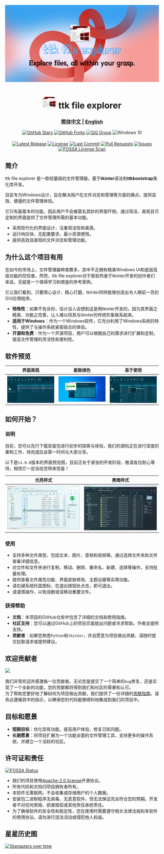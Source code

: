 <div align="center"><img src="images/splash.png" alt=""></div>

<h1 align="center">  
  <img src="images/icon.png" height="45" alt="">  
  ttk file explorer  
</h1>  

### <div align="center"><a href="README.md">简体中文</a> | <a href="README_EN.md">English</a></div> 
  
<div align="center">  
<a href="https://github.com/pyheight/ttk-file-explorer/stargazers"><img src="https://img.shields.io/github/stars/pyheight/ttk-file-explorer?style=social&logo=github" alt="GitHub Stars"></a>
<a href="https://github.com/pyheight/ttk-file-explorer/network/members"><img src="https://img.shields.io/github/forks/pyheight/ttk-file-explorer?style=social&logo=github" alt="GitHub Forks"></a>  
<a href="http://qm.qq.com/cgi-bin/qm/qr?wv=1027&k=fylYo5AJ1qdt2re9zKKO7ONDT7cSF_X9&authKey=unaCiKPadeZ1spH%2BGnLAHWzCNLqdeRSGwHRw5q5fC2MdZdOoygZvYZ%2FVIrtGP7gk&noverify=0&group_code=789181284"><img src="https://img.shields.io/badge/QQ-789181284-blue?style=social&logo=tencentqq" alt="QQ Group"></a>  
<img src="https://img.shields.io/badge/Platform-Windows%2010-blue.svg?style=social&logo=windows" alt="Windows 10">
</div>  
<div align="center" style="margin-top: 20px;">  
<a href="https://github.com/pyheight/ttk-file-explorer/releases"><img src="https://img.shields.io/github/v/release/pyheight/ttk-file-explorer?color=blue&style=flat-square" alt="Latest Release"></a>  
<a href="https://github.com/pyheight/ttk-file-explorer/blob/main/LICENSE"><img src="https://img.shields.io/github/license/pyheight/ttk-file-explorer?color=blue&style=flat-square" alt="License"></a>  
<a href="https://github.com/pyheight/ttk-file-explorer/commits/main"><img src="https://img.shields.io/github/last-commit/pyheight/ttk-file-explorer?style=flat-square" alt="Last Commit"></a>  
<a href="https://github.com/pyheight/ttk-file-explorer/pulls"><img src="https://img.shields.io/github/issues-pr/pyheight/ttk-file-explorer?color=yellow&style=flat-square" alt="Pull Requests"></a>  
<a href="https://github.com/pyheight/ttk-file-explorer/issues"><img src="https://img.shields.io/github/issues/pyheight/ttk-file-explorer?color=yellow&style=flat-square" alt="Issues"></a> 
<a href="https://app.fossa.com/projects/git%2Bgithub.com%2Fpyheight%2Fttk-file-explorer?ref=badge_shield"><img src="https://app.fossa.com/api/projects/git%2Bgithub.com%2Fpyheight%2Fttk-file-explorer.svg?type=shield" alt="FOSSA License Scan"></a> 
</div>

## 简介  
ttk file explorer 是一款轻量级的文件管理器，基于**tkinter**语法和**ttkbootstrap**美化库开发。

目前专为Windows设计，旨在解决用户在文件浏览和管理等方面的痛点，提供高效、便捷的文件管理体验。

它只有最基本的功能，因此用户不会被莫名其妙的界面吓倒。通过简洁、直观且可定制的界面提供了文件管理所需的基本功能。
* 采用现代化的界面设计，注重简洁性和美感。
* 运行响应快，无配置要求，最小资源使用。
* 提供高效且直观的文件浏览和管理功能。

## 为什么这个项目有用
在如今的市场上，文件管理器种类繁多，其中不乏拥有精美Windows UI和底层高级功能的佼佼者。然而，ttk file explorer对于那些热衷于tkinter开发的创作者们来说，无疑是一个值得学习和借鉴的参考案例。

它让我们看到，只要用心设计、精心打磨，tkinter同样能够创造出令人眼前一亮的GUI应用程序。

* **特殊性**：如果不告诉你，估计没人会想到这是用tkinter开发的，因为其界面之精美、功能之完善，让人难以将其与tkinter的传统形象联系起来。
* **适用于Windows**：作为一个Windows软件，它充分利用了Windows系统的特性，提供了与操作系统紧密结合的体验。  
* **开源和免费**：作为一个开源项目，用户可以根据自己的需求进行扩展和定制，提高文件管理的灵活性和便利性。  

## 软件预览
|界面美观|极致绿色|易于使用|
|--|--|--|
|![main](./images/v0.3.0-beta/main.png)|![del](./images/v0.3.0-beta/del.png)|![menu_in](./images/v0.3.0-beta/menu_in.png)|

## 如何开始？  
### 说明
目前，您可以先行下载安装包进行初步的探索与体验，我们的源码正在进行深度的重构工作，待完成后会第一时间与大家分享。

以下是`v1.0.0`版本的界面预览图，目前正处于紧张的开发阶段，敬请各位耐心等待，相信它一定会给您带来惊喜！

|光亮样式|黑暗样式|
|--|--|
|![light](./images/v1.0.0-test-interface.png)|![dark](./images/v1.0.0-test-interface-dark.png)|

### 使用  
* 支持多种文件类型，包括文本、图片、音频和视频等。通过选择文件夹和文件查看详细信息。
* 对文件和文件夹进行复制、移动、删除、重命名、新建、选择等操作，支持批量处理。
* 提供查看文件属性功能、界面皮肤修改、主题设置等实用功能。
* 请右键系统托盘图标，在退出按钮处点击，即可退出。
* 请谨慎操作，以免误删或误移动重要文件。
  
### 获得帮助  
* **文档**：本项目的GitHub仓库中包含了详细的文档和使用指南。  
* **社区支持**：您可以通过GitHub上的项目页面提出问题或寻求帮助，作者会提供支持。  
* **贡献者**：如果您熟悉`Python`和`tkinter`，并且愿意为项目做出贡献，请随时提交拉取请求或提供建议。  
  
## 欢迎贡献者  
<a href="https://github.com/pyheight/ttk-file-explorer/graphs/contributors">
  <img src="https://contrib.rocks/image?repo=pyheight/ttk-file-explorer" />
</a>

我们非常欢迎并感激每一位贡献者。无论您是提交了一个简单的`bug`修复，还是实现了一个全新的功能，您的贡献都将得到我们和社区的尊重和认可。  
为了帮助您更好地了解如何为项目做出贡献，我们提供了一份详细的[贡献指南](CONTRIBUTING.md)。请务必遵循其中的指示，以确保您的代码能够顺利地集成到我们的项目中。  

## 目标和愿景 
* **短期目标**：优化现有功能，提高用户体验，修复已知问题。  
* **长期愿景**：将项目扩展为一个功能全面的文件管理工具，支持更多的操作系统，并建立一个活跃的社区。  
  
## 许可证和责任  
[![FOSSA Status](https://app.fossa.com/api/projects/git%2Bgithub.com%2Fpyheight%2Fttk-file-explorer.svg?type=large&issueType=license)](https://app.fossa.com/projects/git%2Bgithub.com%2Fpyheight%2Fttk-file-explorer?ref=badge_large&issueType=license)
* 我们的项目使用[Apache-2.0 license](LICENSE)开源协议。
* 所有代码和文档归项目拥有者所有。
* 本软件无需联网，不会收集或存储用户的个人数据。
* 安装包二进制程序无病毒、无恶意软件，但无法保证完全符合您的预期。开发者不对任何索赔、损害赔偿或其他责任承担责任。
* 为了确保软件的安全性和稳定性，您在使用时需要遵守相关法律法规和本软件的使用协议。请勿进行违法活动或侵犯他人权益。

## 星星历史图
[![Stargazers over time](https://starchart.cc/pyheight/ttk-file-explorer.svg?variant=adaptive)](https://starchart.cc/pyheight/ttk-file-explorer)

